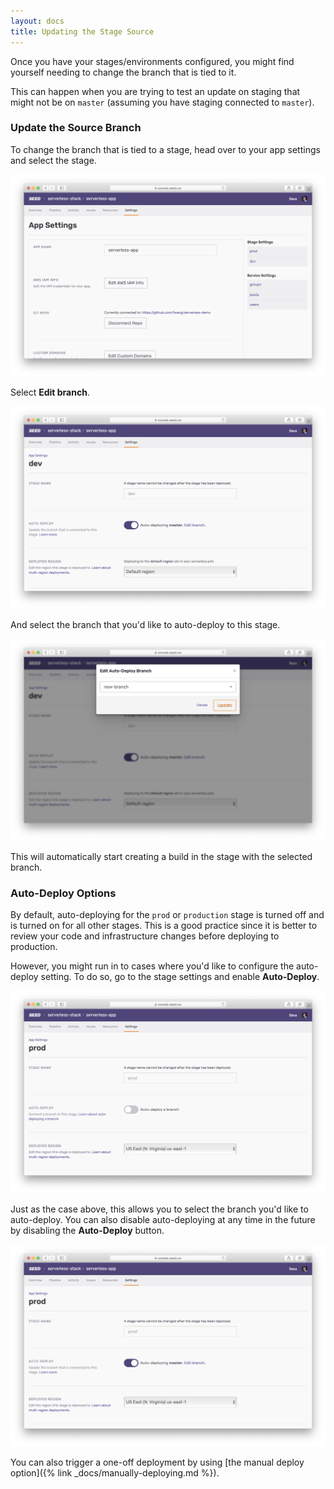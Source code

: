 ```yaml
---
layout: docs
title: Updating the Stage Source
---
```


Once you have your stages/environments configured, you might find yourself needing to change the branch that is tied to it.

This can happen when you are trying to test an update on staging that might not be on `master` (assuming you have staging connected to `master`).

### Update the Source Branch

To change the branch that is tied to a stage, head over to your app settings and select the stage.

![Select stage](/assets/docs/updating-the-stage-source/select-stage.png)

Select **Edit branch**.

![Click Update Stage Source](/assets/docs/updating-the-stage-source/click-update-source.png)

And select the branch that you'd like to auto-deploy to this stage.

![Select branch to auto-deploy](/assets/docs/updating-the-stage-source/select-branch-to-autodeploy.png)

This will automatically start creating a build in the stage with the selected branch.


### Auto-Deploy Options

By default, auto-deploying for the `prod` or `production` stage is turned off and is turned on for all other stages. This is a good practice since it is better to review your code and infrastructure changes before deploying to production.

However, you might run in to cases where you'd like to configure the auto-deploy setting. To do so, go to the stage settings and enable **Auto-Deploy**.

![Enable auto-deploy for production](/assets/docs/updating-the-stage-source/enable-autodeploy-for-prod.png)

Just as the case above, this allows you to select the branch you'd like to auto-deploy. You can also disable auto-deploying at any time in the future by disabling the **Auto-Deploy** button.

![Disable auto-deploy for production](/assets/docs/updating-the-stage-source/disable-autodeploy-for-prod.png)

You can also trigger a one-off deployment by using [the manual deploy option]({% link _docs/manually-deploying.md %}).
